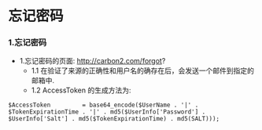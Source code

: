 # 忘记密码

### 1.忘记密码
* 1.忘记密码的页面: http://carbon2.com/forgot?
    * 1.1 在验证了来源的正确性和用户名的确存在后，会发送一个邮件到指定的邮箱中.
    * 1.2 AccessToken 的生成方法为: 

```
$AccessToken         = base64_encode($UserName . '|' . $TokenExpirationTime . '|' . md5($UserInfo['Password'] . $UserInfo['Salt'] . md5($TokenExpirationTime) . md5(SALT)));
```

